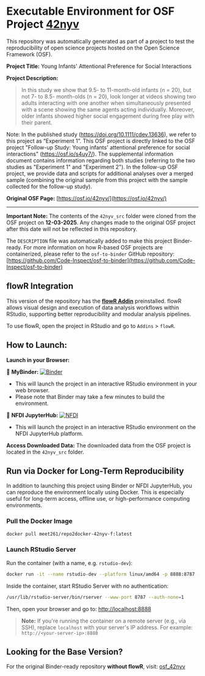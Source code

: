 # Executable Environment for OSF Project [42nyv](https://osf.io/42nyv/)

This repository was automatically generated as part of a project to test the reproducibility of open science projects hosted on the Open Science Framework (OSF).

**Project Title:** Young Infants' Attentional Preference for Social Interactions

**Project Description:**
> In this study we show that 9.5- to 11-month-old infants (n = 20), but not 7- to 8.5- month-olds (n = 20), look longer at videos showing two adults interacting with one another when simultaneously presented with a scene showing the same agents acting individually. Moreover, older infants showed higher social engagement during free play with their parent.  

Note: In the published study (https://doi.org/10.1111/cdev.13636), we refer to this project as “Experiment 1”. This OSF project is directly linked to the OSF project "Follow-up Study: Young infants' attentional preference for social interactions" (https://osf.io/s4uy7/). The supplemental information document contains information regarding both studies (referring to the two studies as "Experiment 1" and "Experiment 2"). In the follow-up OSF project, we provide data and scripts for additional analyses over a merged sample (combining the original sample from this project with the sample collected for the follow-up study). 

**Original OSF Page:** [https://osf.io/42nyv/](https://osf.io/42nyv/)

---

**Important Note:** The contents of the `42nyv_src` folder were cloned from the OSF project on **12-03-2025**. Any changes made to the original OSF project after this date will not be reflected in this repository.

The `DESCRIPTION` file was automatically added to make this project Binder-ready. For more information on how R-based OSF projects are containerized, please refer to the `osf-to-binder` GitHub repository: [https://github.com/Code-Inspect/osf-to-binder](https://github.com/Code-Inspect/osf-to-binder)

## flowR Integration

This version of the repository has the **[flowR Addin](https://github.com/flowr-analysis/rstudio-addin-flowr)** preinstalled. flowR allows visual design and execution of data analysis workflows within RStudio, supporting better reproducibility and modular analysis pipelines.

To use flowR, open the project in RStudio and go to `Addins` > `flowR`.

## How to Launch:

**Launch in your Browser:**

🚀 **MyBinder:** [![Binder](https://mybinder.org/badge_logo.svg)](https://mybinder.org/v2/gh/code-inspect-binder/osf_42nyv-f/HEAD?urlpath=rstudio)

   * This will launch the project in an interactive RStudio environment in your web browser.
   * Please note that Binder may take a few minutes to build the environment.

🚀 **NFDI JupyterHub:** [![NFDI](https://nfdi-jupyter.de/images/nfdi_badge.svg)](https://hub.nfdi-jupyter.de/r2d/gh/code-inspect-binder/osf_42nyv-f/HEAD?urlpath=rstudio)

   * This will launch the project in an interactive RStudio environment on the NFDI JupyterHub platform.

**Access Downloaded Data:**
The downloaded data from the OSF project is located in the `42nyv_src` folder.

## Run via Docker for Long-Term Reproducibility

In addition to launching this project using Binder or NFDI JupyterHub, you can reproduce the environment locally using Docker. This is especially useful for long-term access, offline use, or high-performance computing environments.

### Pull the Docker Image

```bash
docker pull meet261/repo2docker-42nyv-f:latest
```

### Launch RStudio Server

Run the container (with a name, e.g. `rstudio-dev`):
```bash
docker run -it --name rstudio-dev --platform linux/amd64 -p 8888:8787 --user root meet261/repo2docker-42nyv-f bash
```

Inside the container, start RStudio Server with no authentication:
```bash
/usr/lib/rstudio-server/bin/rserver --www-port 8787 --auth-none=1
```

Then, open your browser and go to: [http://localhost:8888](http://localhost:8888)

> **Note:** If you're running the container on a remote server (e.g., via SSH), replace `localhost` with your server's IP address.
> For example: `http://<your-server-ip>:8888`

## Looking for the Base Version?

For the original Binder-ready repository **without flowR**, visit:
[osf_42nyv](https://github.com/code-inspect-binder/osf_42nyv)

